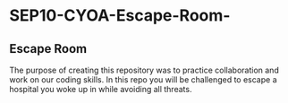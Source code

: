 # SEP10-CYOA-Escape-Room-
## Escape Room 

The purpose of creating this repository was to practice collaboration and work on our coding skills. In this repo you will be challenged to escape a hospital you woke up in while avoiding all threats.
